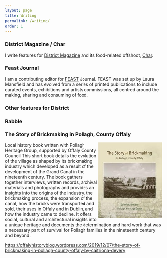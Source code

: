 ```yaml
---
layout: page
title: Writing
permalink: /writing/
order: 1
---
```


### District Magazine / Char

I write features for [District Magazine](https://districtmagazine.ie/) and its food-related offshoot, [Char](https://districtmagazine.ie/category/food/). 
 
### Feast Journal
I am a contributing editor for [FEAST](http://feastjournal.co.uk/) Journal. 
FEAST was set up by Laura Mansfield and has evolved from a series of printed publications to include curated events, exhibitions and artists commissions, all centred around the making, sharing and consuming of food.

### Other features for District 

### Rabble

### The Story of Brickmaking in Pollagh, County Offaly

<img align="right" src="/image/brick_book.jpg">

Local history book written with Pollagh Heritage Group, supported by Offaly County Council
This short book details the evolution of the village as shaped by its brickmaking industry which developed as a result of the development of the Grand Canal in the nineteenth century. The book gathers together interviews, written records, archival materials and photographs and provides an insights into the origins of the industry, the brickmaking process, the expansion of the canal, how the bricks were transported and sold, their uses in Offaly and in Dublin, and how the industry came to decline. It offers social, cultural and architectural insights into a unique heritage and documents the determination and hard work that was a necessary part of survival for Pollagh families in the nineteenth century and beyond.

<https://offalyhistoryblog.wordpress.com/2019/12/07/the-story-of-brickmaking-in-pollagh-county-offaly-by-caitriona-devery>